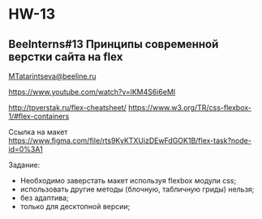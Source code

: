 # HW-13
## BeeInterns#13 Принципы современной верстки сайта на flex
MTatarintseva@beeline.ru

https://www.youtube.com/watch?v=lKM4S6i6eMI

http://tpverstak.ru/flex-cheatsheet/
https://www.w3.org/TR/css-flexbox-1/#flex-containers

Ссылка на макет https://www.figma.com/file/rts9KyKTXUizDEwFdGOK1B/flex-task?node-id=0%3A1

Задание:
- Необходимо заверстать макет используя flexbox модули css;
- использовать другие методы (блочную, табличную гриды) нельзя;
- без адаптива;
- только для десктопной версии;